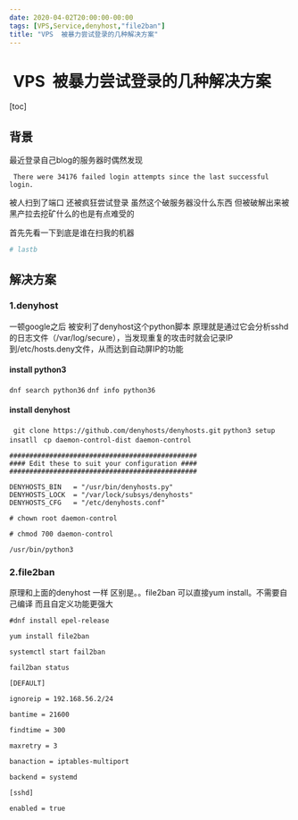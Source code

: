 ```yaml
---
date: 2020-04-02T20:00:00-00:00
tags: [VPS,Service,denyhost,"file2ban"]
title: "VPS  被暴力尝试登录的几种解决方案"
---
```




#  VPS  被暴力尝试登录的几种解决方案

[toc]

## 背景

最近登录自己blog的服务器时偶然发现

```` There were 34176 failed login attempts since the last successful login.````

被人扫到了端口 还被疯狂尝试登录 虽然这个破服务器没什么东西 但被破解出来被黑产拉去挖矿什么的也是有点难受的

首先先看一下到底是谁在扫我的机器 

``` bash
# lastb
```



## 解决方案

### 1.denyhost

一顿google之后 被安利了denyhost这个python脚本 原理就是通过它会分析sshd的日志文件（/var/log/secure），当发现重复的攻击时就会记录IP到/etc/hosts.deny文件，从而达到自动屏IP的功能

#### install python3

``` dnf search python36 ```
``` dnf info python36 ```

#### install denyhost

``` git clone https://github.com/denyhosts/denyhosts.git```
``` python3 setup insatll ```
``` cp daemon-control-dist daemon-control``` 

```
###############################################
#### Edit these to suit your configuration ####
###############################################

DENYHOSTS_BIN   = "/usr/bin/denyhosts.py"
DENYHOSTS_LOCK  = "/var/lock/subsys/denyhosts"
DENYHOSTS_CFG   = "/etc/denyhosts.conf"
```

```# chown root daemon-control```

``` # chmod 700 daemon-control ```
```
/usr/bin/python3
```

### 2.file2ban

原理和上面的denyhost 一样 区别是。。file2ban 可以直接yum install。不需要自己编译 而且自定义功能更强大

```
#dnf install epel-release
```
```
yum install file2ban 
```
```
systemctl start fail2ban
```
```
fail2ban status
```
```
[DEFAULT]

ignoreip = 192.168.56.2/24

bantime = 21600

findtime = 300

maxretry = 3

banaction = iptables-multiport

backend = systemd

[sshd]

enabled = true
```